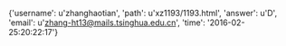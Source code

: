 {'username': u'zhanghaotian', 'path': u'xz1193/1193.html', 'answer': u'D', 'email': u'zhang-ht13@mails.tsinghua.edu.cn', 'time': '2016-02-25:20:22:17'}